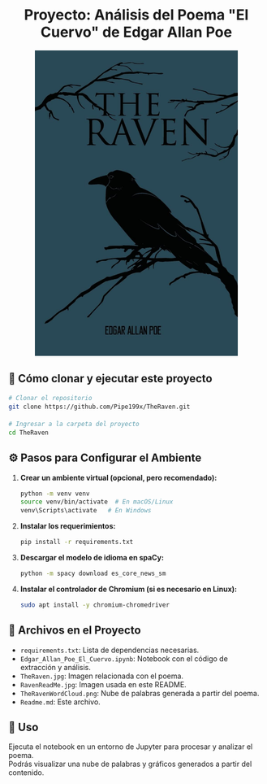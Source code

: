 
<h1 align="center">Proyecto: Análisis del Poema "El Cuervo" de Edgar Allan Poe</h1>

<p align="center">
  <img src="RavenReadMe.jpg" alt="El Cuervo" width="400">
</p>

## 🔄 Cómo clonar y ejecutar este proyecto

```bash
# Clonar el repositorio
git clone https://github.com/Pipe199x/TheRaven.git

# Ingresar a la carpeta del proyecto
cd TheRaven
```

## ⚙️ Pasos para Configurar el Ambiente

1. **Crear un ambiente virtual (opcional, pero recomendado):**
   ```bash
   python -m venv venv
   source venv/bin/activate  # En macOS/Linux
   venv\Scripts\activate   # En Windows
   ```

2. **Instalar los requerimientos:**
   ```bash
   pip install -r requirements.txt
   ```

3. **Descargar el modelo de idioma en spaCy:**
   ```bash
   python -m spacy download es_core_news_sm
   ```

4. **Instalar el controlador de Chromium (si es necesario en Linux):**
   ```bash
   sudo apt install -y chromium-chromedriver
   ```

## 📁 Archivos en el Proyecto

- `requirements.txt`: Lista de dependencias necesarias.
- `Edgar_Allan_Poe_El_Cuervo.ipynb`: Notebook con el código de extracción y análisis.
- `TheRaven.jpg`: Imagen relacionada con el poema.
- `RavenReadMe.jpg`: Imagen usada en este README.
- `TheRavenWordCloud.png`: Nube de palabras generada a partir del poema.
- `Readme.md`: Este archivo.

## 🚀 Uso

Ejecuta el notebook en un entorno de Jupyter para procesar y analizar el poema.  
Podrás visualizar una nube de palabras y gráficos generados a partir del contenido.